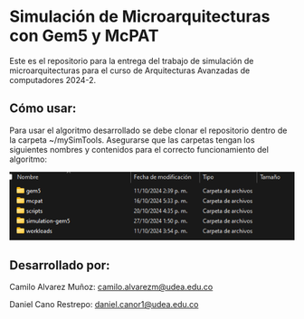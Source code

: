 # Simulación de Microarquitecturas con Gem5 y McPAT

Este es el repositorio para la entrega del trabajo de simulación de microarquitecturas para el curso de Arquitecturas Avanzadas de computadores 2024-2.


## Cómo usar:

Para usar el algoritmo desarrollado se debe clonar el repositorio dentro de la carpeta ~/mySimTools. Asegurarse que las carpetas tengan los siguientes nombres y contenidos para el correcto funcionamiento del algoritmo:

<p align="center">
  <img src="Path.png" alt="path" width="600"/>
</p>
  
## Desarrollado por:

Camilo Alvarez Muñoz: camilo.alvarezm@udea.edu.co

Daniel Cano Restrepo: daniel.canor1@udea.edu.co